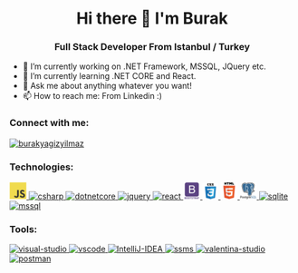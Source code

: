 <h1 align="center">Hi there 👋 I'm Burak</h1>
<h3 align="center">Full Stack Developer From Istanbul / Turkey</h3>


- 🔭 I’m currently working on .NET Framework, MSSQL, JQuery etc.
- 🌱 I’m currently learning .NET CORE and React.
- 💬 Ask me about anything whatever you want!
- 📫 How to reach me: From Linkedin :)

### Connect with me:

<p align="left">
<a href="https://www.linkedin.com/in/burak-yagizyilmaz" target="blank"><img align="center" src="https://velanovascular.com/wp-content/uploads/2020/06/LinkedIn.png" alt="burakyagizyilmaz" height="30" width="30" /></a>
</p>

### Technologies:

<a href="https://developer.mozilla.org/en-US/docs/Web/JavaScript" target="_blank"> <img src="https://raw.githubusercontent.com/devicons/devicon/master/icons/javascript/javascript-original.svg" alt="javascript" width="30" height="30"/> </a> 
<a href="https://docs.microsoft.com/en-us/dotnet/csharp/" target="_blank"> <img src="https://seeklogo.com/images/C/c-sharp-c-logo-02F17714BA-seeklogo.com.png" alt="csharp" width="27" height="30"/> </a>
<a href="https://dotnet.microsoft.com/" target="_blank"> <img src="https://upload.wikimedia.org/wikipedia/commons/thumb/e/ee/.NET_Core_Logo.svg/1200px-.NET_Core_Logo.svg.png" alt="dotnetcore" width="30" height="30"/> </a>
<a href="https://jquery.com/" target="_blank"> <img src="https://cdn.iconscout.com/icon/free/png-256/jquery-10-1175155.png" alt="jquery" width="33" height="30"/> </a> 
<a href="https://reactjs.org/" target="_blank"> <img src="https://upload.wikimedia.org/wikipedia/commons/thumb/4/47/React.svg/1200px-React.svg.png" alt="react" width="33" height="30"/> </a> 
<a href="https://getbootstrap.com" target="_blank"> <img src="https://raw.githubusercontent.com/devicons/devicon/master/icons/bootstrap/bootstrap-plain-wordmark.svg" alt="bootstrap" width="30" height="30"/> </a>
<a href="https://www.w3schools.com/css/" target="_blank"> <img src="https://raw.githubusercontent.com/devicons/devicon/master/icons/css3/css3-original-wordmark.svg" alt="css3" width="28" height="28"/> </a> 
<a href="https://www.w3.org/html/" target="_blank"> <img src="https://raw.githubusercontent.com/devicons/devicon/master/icons/html5/html5-original-wordmark.svg" alt="html5" width="30" height="30"/> </a> 
<a href="https://www.postgresql.org" target="_blank"> <img src="https://raw.githubusercontent.com/devicons/devicon/master/icons/postgresql/postgresql-original-wordmark.svg" alt="postgresql" width="30" height="30"/> </a>
<a href="https://www.sqlite.org/" target="_blank"> <img src="https://www.vectorlogo.zone/logos/sqlite/sqlite-icon.svg" alt="sqlite" width="30" height="30"/> </a>
<a href="https://www.microsoft.com/en-us/sql-server/" target="_blank"> <img src="https://www.svgrepo.com/show/303229/microsoft-sql-server-logo.svg" alt="mssql" width="30" height="30"/> </a>



### Tools:

<a href="#" target="_blank"> <img src="https://upload.wikimedia.org/wikipedia/commons/thumb/5/59/Visual_Studio_Icon_2019.svg/2060px-Visual_Studio_Icon_2019.svg.png" alt="visual-studio" width="30" height="30"/> </a>
<a href="https://code.visualstudio.com/" target="_blank"> <img src="https://upload.wikimedia.org/wikipedia/commons/thumb/9/9a/Visual_Studio_Code_1.35_icon.svg/1024px-Visual_Studio_Code_1.35_icon.svg.png" alt="vscode" width="30" height="30"/> </a>
<a href="https://www.jetbrains.com/idea/" target="_blank"> <img src="https://upload.wikimedia.org/wikipedia/commons/thumb/f/f4/IntelliJ_IDEA_Edu_Icon.svg/512px-IntelliJ_IDEA_Edu_Icon.svg.png" alt="IntelliJ-IDEA" width="30" height="30"/> </a>
<a href="#" target="_blank"> <img src="https://www.edureka.co/blog/wp-content/uploads/2019/10/logo.png" alt="ssms" width="30" height="30"/> </a>
<a href="https://www.valentina-db.com/en/valentina-studio-overview" target="_blank"> <img src="https://img.utdstc.com/icon/bdb/aca/bdbaca30b0d1fffefb0bc26eb5a678f44f508aceb5f5fdb6e1728c89b52d6767:200" alt="valentina-studio" width="30" height="30"/> </a>
<a href="https://postman.com" target="_blank"> <img src="https://www.vectorlogo.zone/logos/getpostman/getpostman-icon.svg" alt="postman" width="30" height="30"/> </a> 



